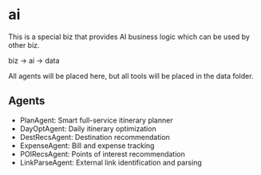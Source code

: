 # ai
This is a special biz that provides AI business logic which can be used by other biz.

biz -> ai -> data

All agents will be placed here, but all tools will be placed in the data folder.

## Agents
- PlanAgent: Smart full-service itinerary planner
- DayOptAgent: Daily itinerary optimization
- DestRecsAgent: Destination recommendation
- ExpenseAgent: Bill and expense tracking
- POIRecsAgent: Points of interest recommendation
- LinkParseAgent: External link identification and parsing
